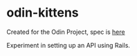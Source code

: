 # odin-kittens

Created for the Odin Project, spec is [here](https://www.theodinproject.com/lessons/ruby-on-rails-kittens-api)

Experiment in setting up an API using Rails.
